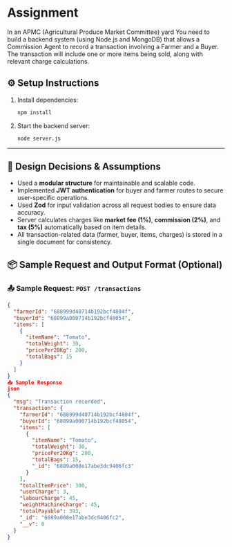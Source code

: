 # Assignment
In an APMC (Agricultural Produce Market Committee) yard
You need to build a backend system (using Node.js and MongoDB) that allows a Commission Agent to record a transaction involving a Farmer and a Buyer.
The transaction will include one or more items being sold, along with relevant charge calculations.

## ⚙️ Setup Instructions
1. Install dependencies:
   ```bash
   npm install
   ```

2. Start the backend server:
   ```bash
   node server.js
   ```

---

## 🔧 Design Decisions & Assumptions

- Used a **modular structure** for maintainable and scalable code.
- Implemented **JWT authentication** for buyer and farmer routes to secure user-specific operations.
- Used **Zod** for input validation across all request bodies to ensure data accuracy.
- Server calculates charges like **market fee (1%)**, **commission (2%)**, and **tax (5%)** automatically based on item details.
- All transaction-related data (farmer, buyer, items, charges) is stored in a single document for consistency.

## 📦 Sample Request and Output Format (Optional)

### 📤 Sample Request: `POST /transactions`

```json
{
  "farmerId": "688999d40714b192bcf4804f",  
  "buyerId": "68899a000714b192bcf48054",
  "items": [
    {
      "itemName": "Tomato",
      "totalWeight": 30,
      "pricePer20Kg": 200,
      "totalBags": 15
    }
  ]
}
📥 Sample Response
json
{
  "msg": "Transaction recorded",
  "transaction": {
    "farmerId": "688999d40714b192bcf4804f",
    "buyerId": "68899a000714b192bcf48054",
    "items": [
      {
        "itemName": "Tomato",
        "totalWeight": 30,
        "pricePer20Kg": 200,
        "totalBags": 15,
        "_id": "6889a008e17abe3dc9406fc3"
      }
    ],
    "totalItemPrice": 300,
    "userCharge": 3,
    "labourCharge": 45,
    "weightMachineCharge": 45,
    "totalPayable": 393,
    "_id": "6889a008e17abe3dc9406fc2",
    "__v": 0
  }
}
